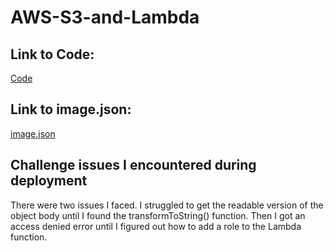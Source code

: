 # AWS-S3-and-Lambda

## Link to Code:
[Code](index.js)


## Link to image.json:
[image.json](https://brendanimagesbucket.s3.amazonaws.com/images.json)

## Challenge issues I encountered during deployment

There were two issues I faced. I struggled to get the readable version of the object body until I found the transformToString() function. Then I got an access denied error until I figured out how to add a role to the Lambda function.
